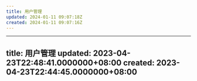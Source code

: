 ```yaml
---
title: 用户管理
updated: 2024-01-11 09:07:18Z
created: 2024-01-11 09:07:16Z
---
```


---
title: 用户管理
updated: 2023-04-23T22:48:41.0000000+08:00
created: 2023-04-23T22:44:45.0000000+08:00
---

